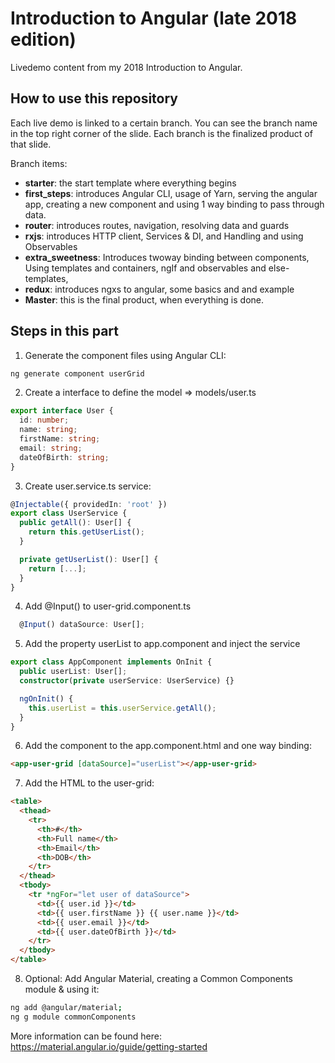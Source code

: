 # Introduction to Angular (late 2018 edition)

Livedemo content from my 2018 Introduction to Angular.

## How to use this repository

Each live demo is linked to a certain branch. You can see the branch name in the top right corner of the slide. Each branch is the finalized product of that slide.

Branch items:

- **starter**: the start template where everything begins
- **first_steps**: introduces Angular CLI, usage of Yarn, serving the angular app, creating a new component and using 1 way binding to pass through data.
- **router**: introduces routes, navigation, resolving data and guards
- **rxjs**: introduces HTTP client, Services & DI, and Handling and using Observables
- **extra_sweetness**: Introduces twoway binding between components, Using templates and containers, ngIf and observables and else-templates,
- **redux**: introduces ngxs to angular, some basics and and example
- **Master**: this is the final product, when everything is done.

## Steps in this part

1. Generate the component files using Angular CLI:

```sh
ng generate component userGrid
```

2. Create a interface to define the model => models/user.ts

```ts
export interface User {
  id: number;
  name: string;
  firstName: string;
  email: string;
  dateOfBirth: string;
}
```

3. Create user.service.ts service:

```ts
@Injectable({ providedIn: 'root' })
export class UserService {
  public getAll(): User[] {
    return this.getUserList();
  }

  private getUserList(): User[] {
    return [...];
  }
}
```

4. Add @Input() to user-grid.component.ts

```ts
  @Input() dataSource: User[];
```

5. Add the property userList to app.component and inject the service

```ts
export class AppComponent implements OnInit {
  public userList: User[];
  constructor(private userService: UserService) {}

  ngOnInit() {
    this.userList = this.userService.getAll();
  }
}
```

6. Add the component to the app.component.html and one way binding:

```html
<app-user-grid [dataSource]="userList"></app-user-grid>
```

7. Add the HTML to the user-grid:

```html
<table>
  <thead>
    <tr>
      <th>#</th>
      <th>Full name</th>
      <th>Email</th>
      <th>DOB</th>
    </tr>
  </thead>
  <tbody>
    <tr *ngFor="let user of dataSource">
      <td>{{ user.id }}</td>
      <td>{{ user.firstName }} {{ user.name }}</td>
      <td>{{ user.email }}</td>
      <td>{{ user.dateOfBirth }}</td>
    </tr>
  </tbody>
</table>
```

8. Optional: Add Angular Material, creating a Common Components module & using it:

```sh
ng add @angular/material;
ng g module commonComponents
```

More information can be found here: https://material.angular.io/guide/getting-started
